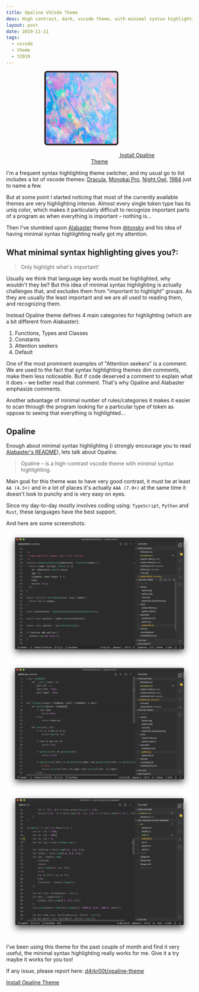 ```yaml
---
title: Opaline VSCode Theme
desc: High contrast, dark, vscode theme, with minimal syntax highlighting
layout: post
date: 2019-11-11
tags:
  - vscode
  - theme
  - Y2019
---
```


<div style="text-align: center">
<a href="https://marketplace.visualstudio.com/items?itemName=sysoev.opaline-theme" style="width: 300px; display: block; margin: 0 auto;">
  <img width="200px" src="./images/logo.png" style="margin: 0 auto 2rem;" />
  Install Opaline Theme
</a>
</div>

I'm a frequent syntax highlighting theme switcher, and my usual go to list includes a lot of vscode themes: [Dracula](https://marketplace.visualstudio.com/items?itemName=dracula-theme.theme-dracula), [Monokai Pro](https://marketplace.visualstudio.com/items?itemName=monokai.theme-monokai-pro-vscode), [Night Owl](https://marketplace.visualstudio.com/items?itemName=sdras.night-owl), [1984](https://marketplace.visualstudio.com/items?itemName=juanmnl.vscode-theme-1984) just to name a few.

But at some point I started noticing that most of the currently available themes are very highlighting intense. Almost every single token type has its uniq color, which makes it particularly difficult to recognize important parts of a program as when everything is important – nothing is...

Then I've stumbled upon [Alabaster](https://github.com/tonsky/vscode-theme-alabaster) theme from [@tonsky](https://github.com/tonsky) and his idea of having minimal syntax highlighting really got my attention.

## What minimal syntax highlighting gives you?:

> Only highlight what's important!

Usually we think that language key words must be highlighted, why wouldn't they be? But this idea of minimal syntax highlighting is actually challenges that, and excludes them from "important to highlight" groups. As they are usually the least important and we are all used to reading them, and recognizing them.

Instead Opaline theme defines 4 main categories for highlighting (which are a bit different from Alabaster):

1. Functions, Types and Classes
2. Constants
3. Attention seekers
4. Default

One of the most prominent examples of "Attention seekers" is a comment. We are used to the fact that syntax highlighting themes dim comments, make them less noticeable. But if code deserved a comment to explain what it does – we better read that comment. That's why Opaline and Alabaster emphasize comments.

Another advantage of minimal number of rules/categories it makes it easier to scan through the program looking for a particular type of token as oppose to seeing that everything is highlighted...

## Opaline

Enough about minimal syntax highlighting (i strongly encourage you to read [Alabaster's README](https://github.com/tonsky/vscode-theme-alabaster)), lets talk about Opaline.

> Opaline – is a high-contrast vscode theme with minimal syntax highlighting.

Main goal for this theme was to have very good contrast, it must be at least `AA (4.5+)` and in a lot of places it's actually `AAA (7.0+)` at the same time it doesn't look to punchy and is very easy on eyes.

Since my day-to-day mostly involves coding using: `TypeScript`, `Python` and `Rust`, these languages have the best support.

And here are some screenshots:

![TypeScript](./images/typescript.png)
![Python](./images/python.png)
![Rust](./images/rust.png)

I've been using this theme for the past couple of month and find it very useful, the minimal syntax highlighting really works for me. Give it a try maybe it works for you too!

If any issue, please report here: [d4rkr00t/opaline-theme](https://github.com/d4rkr00t/opaline-theme)

[Install Opaline Theme](https://marketplace.visualstudio.com/items?itemName=sysoev.opaline-theme)
